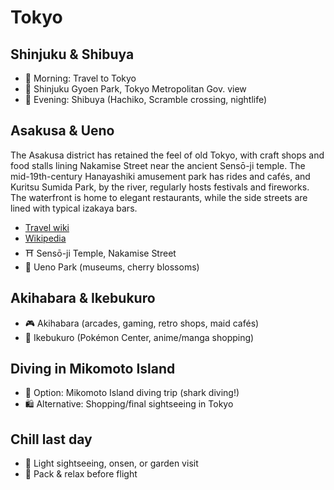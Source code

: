 # Tokyo

## Shinjuku & Shibuya

- 🚆 Morning: Travel to Tokyo
- 🌸 Shinjuku Gyoen Park, Tokyo Metropolitan Gov. view
- 🐶 Evening: Shibuya (Hachiko, Scramble crossing, nightlife)

## Asakusa & Ueno

The Asakusa district has retained the feel of old Tokyo, with craft shops and food stalls lining Nakamise Street near the ancient Sensō-ji temple. The mid-19th-century Hanayashiki amusement park has rides and cafés, and Kuritsu Sumida Park, by the river, regularly hosts festivals and fireworks. The waterfront is home to elegant restaurants, while the side streets are lined with typical izakaya bars.

- [Travel wiki](https://wikitravel.org/en/Tokyo/Asakusa)
- [Wikipedia](https://pl.wikipedia.org/wiki/Asakusa)
- ⛩️ Sensō-ji Temple, Nakamise Street
- 🎨 Ueno Park (museums, cherry blossoms)

## Akihabara & Ikebukuro

- 🎮 Akihabara (arcades, gaming, retro shops, maid cafés)
- 🐉 Ikebukuro (Pokémon Center, anime/manga shopping)

## Diving in Mikomoto Island

- 🤿 Option: Mikomoto Island diving trip (shark diving!)
- 🛍️ Alternative: Shopping/final sightseeing in Tokyo

## Chill last day

- 🌿 Light sightseeing, onsen, or garden visit
- 🧳 Pack & relax before flight
